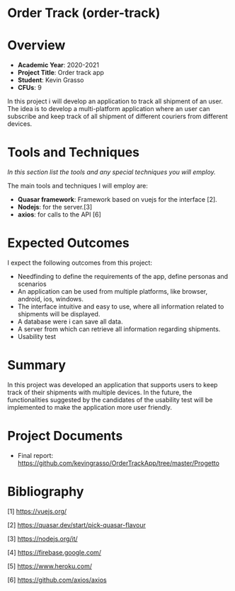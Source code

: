 # Order Track (order-track)

# Overview

- **Academic Year**: 2020-2021
- **Project Title**: Order track app
- **Student**: Kevin Grasso
- **CFUs**: 9

In this project i will develop an application to track all shipment of an user. The idea is to develop a multi-platform application where an user can subscribe and keep track of all shipment of different couriers from different devices.

# Tools and Techniques
*In this section list the tools and any special techniques you will employ.*

The main tools and techniques I will employ are:
- **Quasar framework**: Framework based on vuejs for the interface \[2\].
- **Nodejs**: for the server.\[3\]
- **axios**: for calls to the API \[6\]


# Expected Outcomes

I expect the following outcomes from this project:
- Needfinding to define the requirements of the app, define personas and scenarios
- An application can be used from multiple platforms, like browser, android, ios, windows.
- The interface intuitive and easy to use, where all information related to shipments will be displayed.
- A database were i can save all data.
- A server from which can retrieve all information regarding shipments.
- Usability test

# Summary

In this project was developed an application that supports users to keep track of their shipments with multiple devices. In the future, the functionalities suggested by the candidates of the usability test will be implemented to make the application more user friendly.


# Project Documents
- Final report: https://github.com/kevingrasso/OrderTrackApp/tree/master/Progetto

# Bibliography

\[1\] https://vuejs.org/

\[2\] https://quasar.dev/start/pick-quasar-flavour

\[3\] https://nodejs.org/it/

\[4\] https://firebase.google.com/

\[5\] https://www.heroku.com/

\[6\] https://github.com/axios/axios
